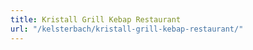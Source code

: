 ```yaml
---
title: Kristall Grill Kebap Restaurant
url: "/kelsterbach/kristall-grill-kebap-restaurant/"
---
```

